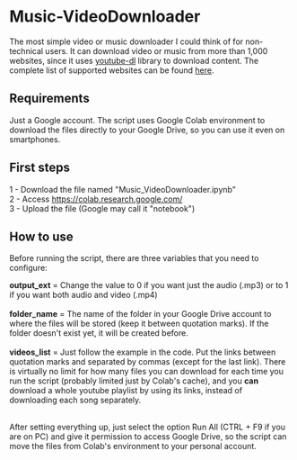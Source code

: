 # Music-VideoDownloader
The most simple video or music downloader I could think of for non-technical users. It can download video or music from more than 1,000 websites, since it uses [youtube-dl](https://github.com/ytdl-org/youtube-dl) library to download content. The complete list of supported websites can be found [here](https://ytdl-org.github.io/youtube-dl/supportedsites.html).

## Requirements

Just a Google account. The script uses Google Colab environment to download the files directly to your Google Drive, so you can use it even on smartphones.

## First steps

1 - Download the file named "Music_VideoDownloader.ipynb" <br>
2 - Access https://colab.research.google.com/ <br>
3 - Upload the file (Google may call it "notebook") <br>

## How to use

Before running the script, there are three variables that you need to configure:

**output_ext** = Change the value to 0 if you want just the audio (.mp3) or to 1 if you want both audio and video (.mp4) <br><br>
**folder_name** = The name of the folder in your Google Drive account to where the files will be stored (keep it between quotation marks). If the folder doesn't exist yet, it will be created before. <br><br>
**videos_list** = Just follow the example in the code. Put the links between quotation marks and separated by commas (except for the last link). There is virtually no limit for how many files you can download for each time you run the script (probably limited just by Colab's cache), and you **can** download a whole youtube playlist by using its links, instead of downloading each song separately. <br><br>

After setting everything up, just select the option Run All (CTRL + F9 if you are on PC) and give it permission to access Google Drive, so the script can move the files from Colab's environment to your personal account.

